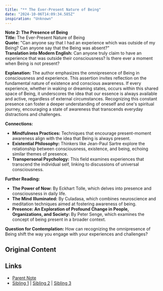 ```yaml
---
title: "** The Ever-Present Nature of Being"
date: "2024-10-06T14:09:34.585Z"
inspiration: "Unknown"
---
```


  
**Note 2: The Presence of Being**  
**Title:** The Ever-Present Nature of Being  
**Quote:** "Can anyone say that I had an experience which was outside of my Being? Can anyone say that the Being was absent?"  
**Translation into Modern English:** Can anyone truly claim to have an experience that was outside their consciousness? Is there ever a moment when Being is not present?  

**Explanation:** The author emphasizes the omnipresence of Being in consciousness and experience. This assertion invites reflection on the fundamental nature of existence and conscious awareness. If every experience, whether in waking or dreaming states, occurs within this shared space of Being, it underscores the idea that our essence is always available and active, regardless of external circumstances. Recognizing this constant presence can foster a deeper understanding of oneself and one's spiritual journey, encouraging a state of awareness that transcends everyday distractions and challenges.  

**Connections:**  
- **Mindfulness Practices:** Techniques that encourage present-moment awareness align with the idea that Being is always present.  
- **Existential Philosophy:** Thinkers like Jean-Paul Sartre explore the relationship between consciousness, existence, and being, echoing similar themes of presence.  
- **Transpersonal Psychology:** This field examines experiences that transcend the individual self, linking to discussions of universal consciousness.  

**Further Reading:**  
- **The Power of Now:** By Eckhart Tolle, which delves into presence and consciousness in daily life.  
- **The Mind Illuminated:** By Culadasa, which combines neuroscience and meditation techniques aimed at fostering awareness of being.  
- **Presence: An Exploration of Profound Change in People, Organizations, and Society:** By Peter Senge, which examines the concept of being present in a broader context.  

**Question for Contemplation:** How can recognizing the omnipresence of Being shift the way you engage with your experiences and challenges?  



## Original Content



## Links

- [Parent Note](/parent-note.md)
- [Sibling 1](/zettel1.md) | [Sibling 2](/zettel2.md) | [Sibling 3](/zettel3.md)
